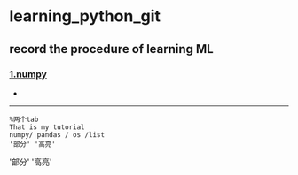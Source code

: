 # learning_python_git

## record the procedure of learning ML


### [1.numpy](https://github.com/mrliangcb/learning_python_git/tree/master/np )

-

---
    %两个tab
    That is my tutorial 
    numpy/ pandas / os /list
    '部分' '高亮'

'部分' '高亮'
